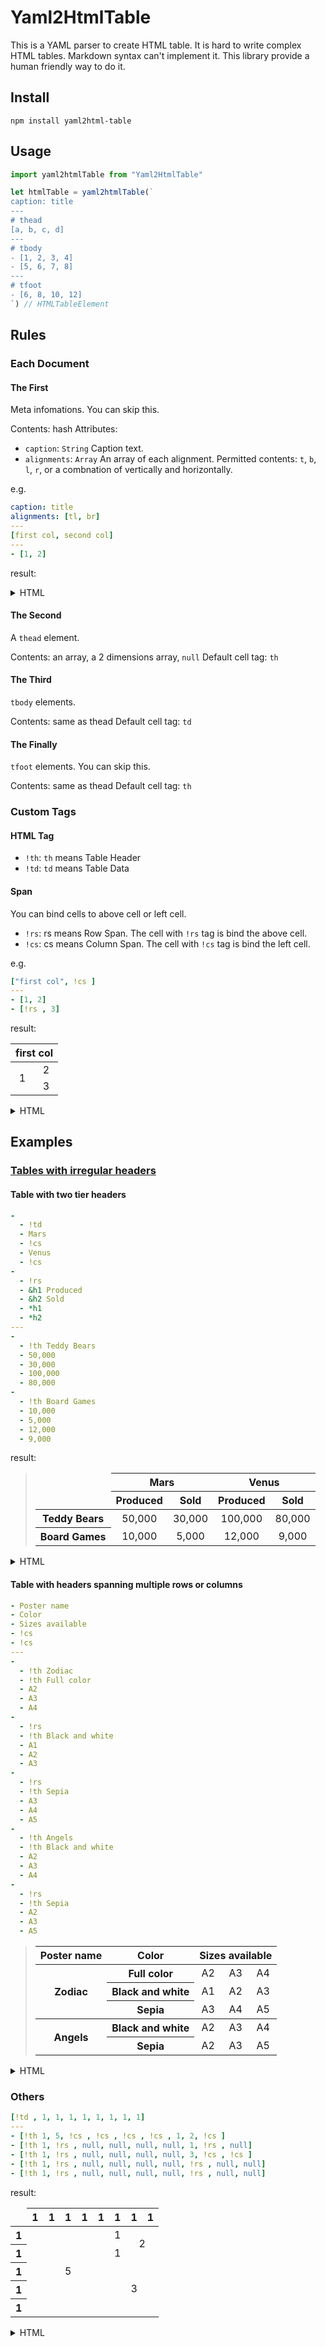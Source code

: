 # Yaml2HtmlTable

This is a YAML parser to create HTML table. It is hard to write complex HTML tables. Markdown syntax can't implement it. This library provide a human friendly way to do it.

## Install

```
npm install yaml2html-table
```

## Usage

```javascript
import yaml2htmlTable from "Yaml2HtmlTable"

let htmlTable = yaml2htmlTable(`
caption: title
---
# thead
[a, b, c, d]
---
# tbody
- [1, 2, 3, 4]
- [5, 6, 7, 8]
---
# tfoot
- [6, 8, 10, 12]
`) // HTMLTableElement
```

## Rules

### Each Document

#### The First
Meta infomations. You can skip this.

Contents: hash
Attributes:

- `caption`: `String` Caption text.
- `alignments`: `Array` An array of each alignment. Permitted contents: `t`, `b`, `l`, `r`, or a combnation of vertically and horizontally.

e.g.

```yaml
caption: title
alignments: [tl, br]
---
[first col, second col]
---
- [1, 2]
```

result:

<details>
<summary>HTML</summary>

```html
<table>
  <caption>title</caption>
  <thead>
      <tr>
          <th style="text-align: left; vertical-align: top;" scope="col">first col</th>
          <th style="text-align: right; vertical-align: bottom;" scope="col">second col</th>
      </tr>
  </thead>
  <tbody>
      <tr>
          <td style="text-align: left; vertical-align: top;">1</td>
          <td style="text-align: right; vertical-align: bottom;">2</td>
      </tr>
  </tbody>
</table>
```

</details>

#### The Second
A `thead` element.

Contents: an array, a 2 dimensions array, `null`
Default cell tag: `th`

#### The Third
`tbody` elements.

Contents: same as thead
Default cell tag: `td`

#### The Finally
`tfoot` elements. You can skip this.

Contents: same as thead
Default cell tag: `th`

### Custom Tags

#### HTML Tag

- `!th`: `th` means Table Header
- `!td`: `td` means Table Data

#### Span

You can bind cells to above cell or left cell.

- `!rs`: rs means Row Span. The cell with `!rs` tag is bind the above cell.
- `!cs`: cs means Column Span. The cell with `!cs` tag is bind the left cell.

e.g. 
```yaml
["first col", !cs ]
---
- [1, 2]
- [!rs , 3]
```

result:

<table>
  <thead>
      <tr>
          <th style="text-align: center; vertical-align: center;" colspan="2" scope="colgroup">first col</th>
      </tr>
  </thead>
  <tbody>
      <tr>
          <td style="text-align: center; vertical-align: center;" rowspan="2">1</td>
          <td style="text-align: center; vertical-align: center;">2</td>
      </tr>
      <tr>
          <td style="text-align: center; vertical-align: center;">3</td>
      </tr>
  </tbody>
</table>

<details>
<summary>HTML</summary>

```html
<table>
  <thead>
      <tr>
          <th style="text-align: center; vertical-align: center;" colspan="2" scope="colgroup">first col</th>
      </tr>
  </thead>
  <tbody>
      <tr>
          <td style="text-align: center; vertical-align: center;" rowspan="2">1</td>
          <td style="text-align: center; vertical-align: center;">2</td>
      </tr>
      <tr>
          <td style="text-align: center; vertical-align: center;">3</td>
      </tr>
  </tbody>
</table>
```

</details>

## Examples

### [Tables with irregular headers](https://www.w3.org/WAI/tutorials/tables/irregular/)

#### Table with two tier headers

```yaml
- 
  - !td
  - Mars
  - !cs 
  - Venus
  - !cs 
- 
  - !rs
  - &h1 Produced
  - &h2 Sold
  - *h1
  - *h2
---
- 
  - !th Teddy Bears
  - 50,000
  - 30,000
  - 100,000
  - 80,000
- 
  - !th Board Games
  - 10,000
  - 5,000
  - 12,000
  - 9,000
```

result:

<blockquote>
<table>
  <col>
  <colgroup span="2"></colgroup>
  <colgroup span="2"></colgroup>
  <thead>
      <tr>
        <td style="text-align: center; vertical-align: center;" rowspan="2"></td>
        <th style="text-align: center; vertical-align: center;" colspan="2" scope="colgroup">Mars</th>
        <th style="text-align: center; vertical-align: center;" colspan="2" scope="colgroup">Venus</th>
      </tr>
      <tr>
          <th style="text-align: center; vertical-align: center;" scope="col">Produced</th>
          <th style="text-align: center; vertical-align: center;" scope="col">Sold</th>
          <th style="text-align: center; vertical-align: center;" scope="col">Produced</th>
          <th style="text-align: center; vertical-align: center;" scope="col">Sold</th>
      </tr>
  </thead>
  <tbody>
      <tr>
          <th style="text-align: center; vertical-align: center;" scope="row">Teddy Bears</th>
          <td style="text-align: center; vertical-align: center;">50,000</td>
          <td style="text-align: center; vertical-align: center;">30,000</td>
          <td style="text-align: center; vertical-align: center;">100,000</td>
          <td style="text-align: center; vertical-align: center;">80,000</td>
      </tr>
      <tr>
          <th style="text-align: center; vertical-align: center;" scope="row">Board Games</th>
          <td style="text-align: center; vertical-align: center;">10,000</td>
          <td style="text-align: center; vertical-align: center;">5,000</td>
          <td style="text-align: center; vertical-align: center;">12,000</td>
          <td style="text-align: center; vertical-align: center;">9,000</td>
      </tr>
  </tbody>
</table>
</blockquote>

<details>
<summary>HTML</summary>

```html
<table>
  <col>
  <colgroup span="2"></colgroup>
  <colgroup span="2"></colgroup>
  <thead>
      <tr>
        <td style="text-align: center; vertical-align: center;" rowspan="2"></td>
        <th style="text-align: center; vertical-align: center;" colspan="2" scope="colgroup">Mars</th>
        <th style="text-align: center; vertical-align: center;" colspan="2" scope="colgroup">Venus</th>
      </tr>
      <tr>
          <th style="text-align: center; vertical-align: center;" scope="col">Produced</th>
          <th style="text-align: center; vertical-align: center;" scope="col">Sold</th>
          <th style="text-align: center; vertical-align: center;" scope="col">Produced</th>
          <th style="text-align: center; vertical-align: center;" scope="col">Sold</th>
      </tr>
  </thead>
  <tbody>
      <tr>
          <th style="text-align: center; vertical-align: center;" scope="row">Teddy Bears</th>
          <td style="text-align: center; vertical-align: center;">50,000</td>
          <td style="text-align: center; vertical-align: center;">30,000</td>
          <td style="text-align: center; vertical-align: center;">100,000</td>
          <td style="text-align: center; vertical-align: center;">80,000</td>
      </tr>
      <tr>
          <th style="text-align: center; vertical-align: center;" scope="row">Board Games</th>
          <td style="text-align: center; vertical-align: center;">10,000</td>
          <td style="text-align: center; vertical-align: center;">5,000</td>
          <td style="text-align: center; vertical-align: center;">12,000</td>
          <td style="text-align: center; vertical-align: center;">9,000</td>
      </tr>
  </tbody>
</table>
```

</details>

#### Table with headers spanning multiple rows or columns

```yaml
- Poster name
- Color
- Sizes available
- !cs
- !cs
---
-
  - !th Zodiac
  - !th Full color
  - A2
  - A3
  - A4
-
  - !rs
  - !th Black and white
  - A1
  - A2
  - A3
- 
  - !rs
  - !th Sepia
  - A3
  - A4
  - A5
- 
  - !th Angels
  - !th Black and white
  - A2
  - A3
  - A4
- 
  - !rs
  - !th Sepia
  - A2
  - A3
  - A5
```

<blockquote>
<table>
  <thead>
      <tr>
        <th style="text-align: center; vertical-align: center;" scope="col">Poster name</th>
        <th style="text-align: center; vertical-align: center;" scope="col">Color</th>
        <th style="text-align: center; vertical-align: center;" colspan="3" scope="colgroup">Sizes available</th>
      </tr>
  </thead>
  <tbody></tbody>
  <tbody>
      <tr>
          <th style="text-align: center; vertical-align: center;" rowspan="3" scope="rowgroup">Zodiac</th>
          <th style="text-align: center; vertical-align: center;" scope="row">Full color</th>
          <td style="text-align: center; vertical-align: center;">A2</td>
          <td style="text-align: center; vertical-align: center;">A3</td>
          <td style="text-align: center; vertical-align: center;">A4</td>
      </tr>
      <tr>
          <th style="text-align: center; vertical-align: center;" scope="row">Black and white</th>
          <td style="text-align: center; vertical-align: center;">A1</td>
          <td style="text-align: center; vertical-align: center;">A2</td>
          <td style="text-align: center; vertical-align: center;">A3</td>
      </tr>
      <tr>
          <th style="text-align: center; vertical-align: center;" scope="row">Sepia</th>
          <td style="text-align: center; vertical-align: center;">A3</td>
          <td style="text-align: center; vertical-align: center;">A4</td>
          <td style="text-align: center; vertical-align: center;">A5</td>
      </tr>
  </tbody>
  <tbody>
      <tr>
          <th style="text-align: center; vertical-align: center;" rowspan="2" scope="rowgroup">Angels</th>
          <th style="text-align: center; vertical-align: center;" scope="row">Black and white</th>
          <td style="text-align: center; vertical-align: center;">A2</td>
          <td style="text-align: center; vertical-align: center;">A3</td>
          <td style="text-align: center; vertical-align: center;">A4</td>
      </tr>
      <tr>
          <th style="text-align: center; vertical-align: center;" scope="row">Sepia</th>
          <td style="text-align: center; vertical-align: center;">A2</td>
          <td style="text-align: center; vertical-align: center;">A3</td>
          <td style="text-align: center; vertical-align: center;">A5</td>
      </tr>
  </tbody>
</table>
</blockquote>

<details>
<summary>HTML</summary>

```html
<table>
  <thead>
      <tr>
        <th style="text-align: center; vertical-align: center;" scope="col">Poster name</th>
        <th style="text-align: center; vertical-align: center;" scope="col">Color</th>
        <th style="text-align: center; vertical-align: center;" colspan="3" scope="colgroup">Sizes available</th>
      </tr>
  </thead>
  <tbody></tbody>
  <tbody>
      <tr>
          <th style="text-align: center; vertical-align: center;" rowspan="3" scope="rowgroup">Zodiac</th>
          <th style="text-align: center; vertical-align: center;" scope="row">Full color</th>
          <td style="text-align: center; vertical-align: center;">A2</td>
          <td style="text-align: center; vertical-align: center;">A3</td>
          <td style="text-align: center; vertical-align: center;">A4</td>
      </tr>
      <tr>
          <th style="text-align: center; vertical-align: center;" scope="row">Black and white</th>
          <td style="text-align: center; vertical-align: center;">A1</td>
          <td style="text-align: center; vertical-align: center;">A2</td>
          <td style="text-align: center; vertical-align: center;">A3</td>
      </tr>
      <tr>
          <th style="text-align: center; vertical-align: center;" scope="row">Sepia</th>
          <td style="text-align: center; vertical-align: center;">A3</td>
          <td style="text-align: center; vertical-align: center;">A4</td>
          <td style="text-align: center; vertical-align: center;">A5</td>
      </tr>
  </tbody>
  <tbody>
      <tr>
          <th style="text-align: center; vertical-align: center;" rowspan="2" scope="rowgroup">Angels</th>
          <th style="text-align: center; vertical-align: center;" scope="row">Black and white</th>
          <td style="text-align: center; vertical-align: center;">A2</td>
          <td style="text-align: center; vertical-align: center;">A3</td>
          <td style="text-align: center; vertical-align: center;">A4</td>
      </tr>
      <tr>
          <th style="text-align: center; vertical-align: center;" scope="row">Sepia</th>
          <td style="text-align: center; vertical-align: center;">A2</td>
          <td style="text-align: center; vertical-align: center;">A3</td>
          <td style="text-align: center; vertical-align: center;">A5</td>
      </tr>
  </tbody>
</table>
```

</details>


### Others

```yaml
[!td , 1, 1, 1, 1, 1, 1, 1, 1]
---
- [!th 1, 5, !cs , !cs , !cs , !cs , 1, 2, !cs ]
- [!th 1, !rs , null, null, null, null, 1, !rs , null]
- [!th 1, !rs , null, null, null, null, 3, !cs , !cs ]
- [!th 1, !rs , null, null, null, null, !rs , null, null]
- [!th 1, !rs , null, null, null, null, !rs , null, null]
```

result: 

<table>
  <thead>
      <tr>
          <td style="text-align: center; vertical-align: center;"></td>
          <th style="text-align: center; vertical-align: center;" scope="col">1</th>
          <th style="text-align: center; vertical-align: center;" scope="col">1</th>
          <th style="text-align: center; vertical-align: center;" scope="col">1</th>
          <th style="text-align: center; vertical-align: center;" scope="col">1</th>
          <th style="text-align: center; vertical-align: center;" scope="col">1</th>
          <th style="text-align: center; vertical-align: center;" scope="col">1</th>
          <th style="text-align: center; vertical-align: center;" scope="col">1</th>
          <th style="text-align: center; vertical-align: center;" scope="col">1</th>
      </tr>
  </thead>
  <tbody>
      <tr>
          <th style="text-align: center; vertical-align: center;" scope="row">1</th>
          <td style="text-align: center; vertical-align: center;" colspan="5" rowspan="5">5</td>
          <td style="text-align: center; vertical-align: center;">1</td>
          <td style="text-align: center; vertical-align: center;" colspan="2" rowspan="2">2</td>
      </tr>
      <tr>
          <th style="text-align: center; vertical-align: center;" scope="row">1</th>
          <td style="text-align: center; vertical-align: center;">1</td>
      </tr>
      <tr>
          <th style="text-align: center; vertical-align: center;" scope="row">1</th>
          <td style="text-align: center; vertical-align: center;" colspan="3" rowspan="3">3</td>
      </tr>
      <tr>
          <th style="text-align: center; vertical-align: center;" scope="row">1</th>
      </tr>
      <tr>
          <th style="text-align: center; vertical-align: center;" scope="row">1</th>
      </tr>
  </tbody>
</table>

<details>
<summary>HTML</summary>

```html
<table>
  <thead>
      <tr>
          <td style="text-align: center; vertical-align: center;"></td>
          <th style="text-align: center; vertical-align: center;" scope="col">1</th>
          <th style="text-align: center; vertical-align: center;" scope="col">1</th>
          <th style="text-align: center; vertical-align: center;" scope="col">1</th>
          <th style="text-align: center; vertical-align: center;" scope="col">1</th>
          <th style="text-align: center; vertical-align: center;" scope="col">1</th>
          <th style="text-align: center; vertical-align: center;" scope="col">1</th>
          <th style="text-align: center; vertical-align: center;" scope="col">1</th>
          <th style="text-align: center; vertical-align: center;" scope="col">1</th>
      </tr>
  </thead>
  <tbody>
      <tr>
          <th style="text-align: center; vertical-align: center;" scope="row">1</th>
          <td style="text-align: center; vertical-align: center;" colspan="5" rowspan="5">5</td>
          <td style="text-align: center; vertical-align: center;">1</td>
          <td style="text-align: center; vertical-align: center;" colspan="2" rowspan="2">2</td>
      </tr>
      <tr>
          <th style="text-align: center; vertical-align: center;" scope="row">1</th>
          <td style="text-align: center; vertical-align: center;">1</td>
      </tr>
      <tr>
          <th style="text-align: center; vertical-align: center;" scope="row">1</th>
          <td style="text-align: center; vertical-align: center;" colspan="3" rowspan="3">3</td>
      </tr>
      <tr>
          <th style="text-align: center; vertical-align: center;" scope="row">1</th>
      </tr>
      <tr>
          <th style="text-align: center; vertical-align: center;" scope="row">1</th>
      </tr>
  </tbody>
</table>
```

</details>